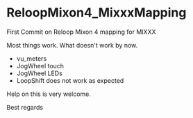 # ReloopMixon4_MixxxMapping
First Commit on Reloop Mixon 4 mapping for MIXXX

Most things work. What doesn't work by now. 
- vu_meters
- JogWheel touch
- JogWheel LEDs
- LoopShift does not work as expected

Help on this is very welcome.

Best regards
